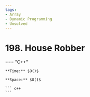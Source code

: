 ```yaml
---
tags:
- Array
- Dynamic Programming
- Unsolved
---
```



# 198. House Robber

=== "C++"

    **Time:** $O()$

    **Space:** $O()$

    ``` c++
    ```